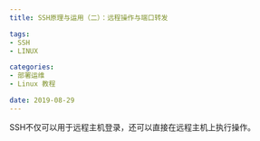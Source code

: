```yaml
---
title: SSH原理与运用（二）：远程操作与端口转发

tags:
- SSH
- LINUX

categories:
- 部署运维
- Linux 教程

date: 2019-08-29
---
```


SSH不仅可以用于远程主机登录，还可以直接在远程主机上执行操作。